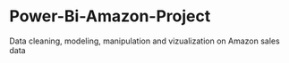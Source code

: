 # Power-Bi-Amazon-Project
Data cleaning, modeling, manipulation and vizualization on Amazon sales data

